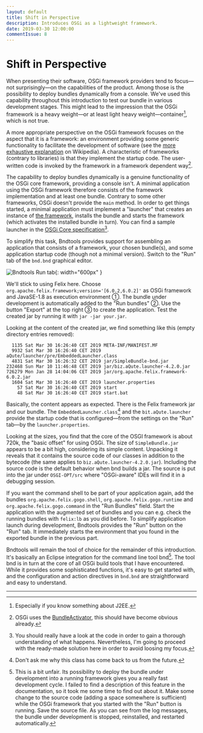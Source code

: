 ```yaml
---
layout: default
title: Shift in Perspective
description: Introduces OSGi as a lightweight framework. 
date: 2019-03-30 12:00:00
commentIssue: 8
---
```


# Shift in Perspective

When presenting their software, OSGi framework providers tend to focus&mdash;not surprisingly&mdash;on the capabilities of the product. Among those is the possibility to deploy bundles dynamically from a console. We've used this capability throughout this introduction to test our bundle in various development stages. This might lead to the impression that the OSGi framework is a heavy weight&mdash;or at least light heavy weight&mdash;container[^j2ee], which is not true.

A more appropriate perspective on the OSGi framework focuses on the aspect that it is a framework: an environment providing some generic functionality to facilitate the development of software (see the [more exhaustive explanation](https://en.wikipedia.org/wiki/Software_framework) on Wikipedia). A characteristic of frameworks (contrary to libraries) is that they implement the startup code. The user-written code is invoked by the framework in a framework dependent way[^invok].

The capability to deploy bundles dynamically is a genuine functionality of the OSGi core framework, providing a console isn't. A minimal application using the OSGi framework therefore consists of the framework implementation and at least one bundle. Contrary to some other frameworks, OSGi doesn't provide the ``main`` method. In order to get things started, a minimal application must implement a "launcher" that creates an instance of [the framework](https://osgi.org/javadoc/r6/core/org/osgi/framework/launch/Framework.html), installs the bundle and starts the framework (which activates the installed bundle in turn). You can find a sample launcher in the [OSGi Core specification](https://osgi.org/specification/osgi.core/7.0.0/framework.lifecycle.html#d0e7292)[^ownStartup].

[^ownStartup]: You should really have a look at the code in order to gain a thorough understanding of what happens. Nevertheless, I'm going to proceed with the ready-made solution here in order to avoid loosing my focus.

To simplify this task, Bndtools provides support for assembling an application that consists of a framework, your chosen bundle(s), and some application startup code (though not a minimal version). Switch to the "Run" tab of the ``bnd.bnd`` graphical editor.

![Bndtools Run tab](images/Bndtools-run.svg){: width="600px" }

We'll stick to using Felix here. Choose `org.apache.felix.framework;version='[6.0.2,6.0.2]'` as OSGi framework and JavaSE-1.8 as execution environment ①. The bundle under development is automatically added to the "Run bundles" ②. Use the button "Export" at the top right ③ to create the application. Test the created jar by running it with ``jar -jar your.jar``.

Looking at the content of the created jar, we find something like this (empty directory entries removed):

```
  1135 Sat Mar 30 16:26:40 CET 2019 META-INF/MANIFEST.MF
  9932 Sat Mar 30 16:26:40 CET 2019 aQute/launcher/pre/EmbeddedLauncher.class
  4831 Sat Mar 30 16:26:32 CET 2019 jar/SimpleBundle-bnd.jar
232468 Sun Mar 10 11:46:48 CET 2019 jar/biz.aQute.launcher-4.2.0.jar
726279 Mon Jan 28 14:04:06 CET 2019 jar/org.apache.felix.framework-6.0.2.jar
  1604 Sat Mar 30 16:26:40 CET 2019 launcher.properties
    57 Sat Mar 30 16:26:40 CET 2019 start
    48 Sat Mar 30 16:26:40 CET 2019 start.bat
```

Basically, the content appears as expected. There is the Felix framework jar and our bundle. The ``EmbeddedLauncher.class``[^st] and the ``bit.aQute.launcher`` provide the startup code that is configured&mdash;from the settings on the "Run" tab&mdash;by the ``launcher.properties``.

Looking at the sizes, you find that the core of the OSGI framework is about 720k, the "basic offset" for using OSGi. The size of ``SimpleBundle.jar`` appears to be a bit high, considering its simple content. Unpacking it reveals that it contains the source code of our classes in addition to the bytecode (the same applies to ``biz.aQute.launcher-4.2.0.jar``). Including the source code is the default behavior when bnd builds a jar. The source is put into the jar under ``OSGI-OPT/src`` where "OSGi-aware" IDEs will find it in a debugging session.

If you want the command shell to be part of your application again, add the bundles ``org.apache.felix.gogo.shell``, ``org.apache.felix.gogo.runtime`` and ``org.apache.felix.gogo.command`` in the "Run Bundles" field. Start the application with the augmented set of bundles and you can e.g. check the running bundles with ``felix:lb`` as you did before. To simplify application launch during development, Bndtools provides the "Run" button on the "Run" tab. It immediately starts the environment that you found in the exported bundle in the previous part.

Bndtools will remain the tool of choice for the remainder of this introduction. It's basically an Eclipse integration for the command line tool bnd[^mti]. The tool bnd is in turn at the core of all OSGi build tools that I have encountered. While it provides some sophisticated functions, it's easy to get started with, and the configuration and action directives in `bnd.bnd` are straightforward and easy to understand.

[^mti]: This is a bit unfair. Its possibility to deploy the bundle under development into a running framework gives you a really fast development cycle. I failed to find a description of this feature in the documentation, so it took me some time to find out about it. Make some change to the source code (adding a space somewhere is sufficient) while the OSGi framework that you started with the "Run" button is running. Save the source file. As you can see from the log messages, the bundle under development is stopped, reinstalled, and restarted automatically.

---

[^j2ee]: Especially if you know something about J2EE.

[^invok]: OSGi uses the [BundleActivator](https://osgi.org/javadoc/r6/core/org/osgi/framework/BundleActivator.html), this should have become obvious already.

[^st]: Don't ask me why this class has come back to us from the future.
